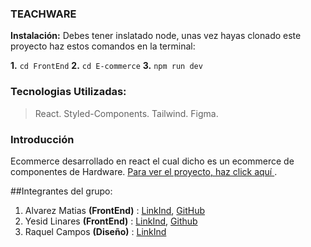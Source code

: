 ### TEACHWARE

**Instalación:**
Debes tener inslatado node, unas vez hayas clonado este proyecto haz estos comandos en la terminal:

**1.** `cd FrontEnd`
**2.** `cd E-commerce`
**3.** `npm run dev`

### Tecnologias Utilizadas:

> React.
> Styled-Components.
> Tailwind.
> Figma.

### Introducción
Ecommerce desarrollado en react el cual dicho es un ecommerce de componentes de Hardware. [Para ver el proyecto, haz click aquí ](https://teachware.vercel.app/ 'Para ver el proyecto, haz click aquí ').

##Integrantes del grupo:

1. Alvarez Matias **(FrontEnd)** : [LinkInd](https://www.linkedin.com/in/mati-dev/ 'LinkInd'), [GitHub](https://github.com/MatiAlva 'GitHub')
2. Yesid Linares **(FrontEnd)** : [LinkInd](https://www.linkedin.com/in/linaresy/ 'LinkInd'), [Github](https://github.com/linaresy 'Github')
3. Raquel Campos **(Diseño)** : [LinkInd](https://www.linkedin.com/in/raquel-campos-498a6324b/ 'LinkInd')

